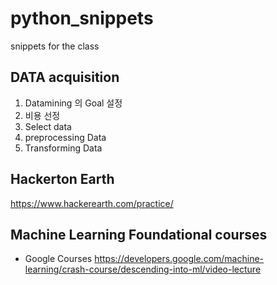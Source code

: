 # python_snippets
snippets for the class


## DATA acquisition 
1) Datamining 의 Goal 설정 
2) 비용 선정 
3) Select data
4) preprocessing Data
5) Transforming Data


## Hackerton Earth
https://www.hackerearth.com/practice/


## Machine Learning Foundational courses
* Google Courses
https://developers.google.com/machine-learning/crash-course/descending-into-ml/video-lecture 

